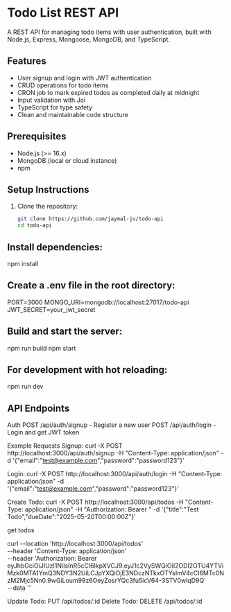 # Todo List REST API

A REST API for managing todo items with user authentication, built with Node.js, Express, Mongoose, MongoDB, and TypeScript.

## Features
- User signup and login with JWT authentication
- CRUD operations for todo items
- CRON job to mark expired todos as completed daily at midnight
- Input validation with Joi
- TypeScript for type safety
- Clean and maintainable code structure

## Prerequisites
- Node.js (>= 16.x)
- MongoDB (local or cloud instance)
- npm

## Setup Instructions
1. Clone the repository:
   ```bash
   git clone https://github.com/jaymal-jv/todo-api
   cd todo-api


## Install dependencies:

npm install


## Create a .env file in the root directory:

PORT=3000
MONGO_URI=mongodb://localhost:27017/todo-api
JWT_SECRET=your_jwt_secret


## Build and start the server:

npm run build
npm start

## For development with hot reloading:

npm run dev


## API Endpoints

Auth
POST /api/auth/signup - Register a new user
POST /api/auth/login - Login and get JWT token


Example Requests
Signup:
curl -X POST http://localhost:3000/api/auth/signup -H "Content-Type: application/json" -d '{"email":"test@example.com","password":"password123"}'


Login:
curl -X POST http://localhost:3000/api/auth/login -H "Content-Type: application/json" -d '{"email":"test@example.com","password":"password123"}'

Create Todo:
curl -X POST http://localhost:3000/api/todos -H "Content-Type: application/json" -H "Authorization: Bearer <token>" -d '{"title":"Test Todo","dueDate":"2025-05-20T00:00:00Z"}'


get todos

curl --location 'http://localhost:3000/api/todos' \
--header 'Content-Type: application/json' \
--header 'Authorization: Bearer eyJhbGciOiJIUzI1NiIsInR5cCI6IkpXVCJ9.eyJ1c2VySWQiOiI2ODI2OTU4YTViMzk0MTA1YmQ3NDY3N2UiLCJpYXQiOjE3NDczNTkxOTYsImV4cCI6MTc0NzM2Mjc5Nn0.9wGiLoum99z6OeyZosrYQc3fu5icV64-3STV0wlqD9Q' \
--data ''

Update Todo: PUT /api/todos/:id
Delete Todo: DELETE /api/todos/:id